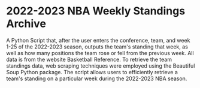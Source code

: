 # 2022-2023 NBA Weekly Standings Archive
A Python Script that, after the user enters the conference, team, and week 1-25 of the 2022-2023 season, outputs the team's standing that week, as well as how many positions the team rose or fell from the previous week. All data is from the website Basketball Reference. To retrieve the team standings data, web scraping techniques were employed using the Beautiful Soup Python package. The script allows users to efficiently retrieve a team's standing on a particular week during the 2022-2023 NBA season.
